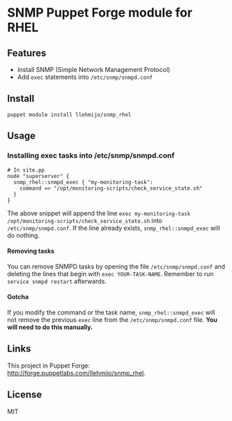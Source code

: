 # SNMP Puppet Forge module for RHEL

## Features

* Install SNMP (Simple Network Management Protocol)
* Add `exec` statements into `/etc/snmp/snmpd.conf`

## Install

    puppet module install llehmijo/snmp_rhel

## Usage

### Installing exec tasks into /etc/snmp/snmpd.conf

    # In site.pp
    node "superserver" {
      snmp_rhel::snmpd_exec { "my-monitoring-task":
        command => "/opt/monitoring-scripts/check_service_state.sh"
      }
    }

The above snippet will append the line `exec my-monitoring-task
/opt/monitoring-scripts/check_service_state.sh` into `/etc/snmp/snmpd.conf`. If
the line already exists, `snmp_rhel::snmpd_exec` will do nothing.

#### Removing tasks

You can remove SNMPD tasks by opening the file `/etc/snmp/snmpd.conf` and
deleting the lines that begin with `exec YOUR-TASK-NAME`. Remember to run
`service snmpd restart` afterwards.

#### Gotcha

If you modify the command or the task name, `snmp_rhel::snmpd_exec` will not
remove the previous `exec` line from the `/etc/snmp/snmpd.conf` file. **You will
need to do this manually.**

## Links

This project in Puppet Forge: <http://forge.puppetlabs.com/llehmijo/snmp_rhel>.

## License

MIT
